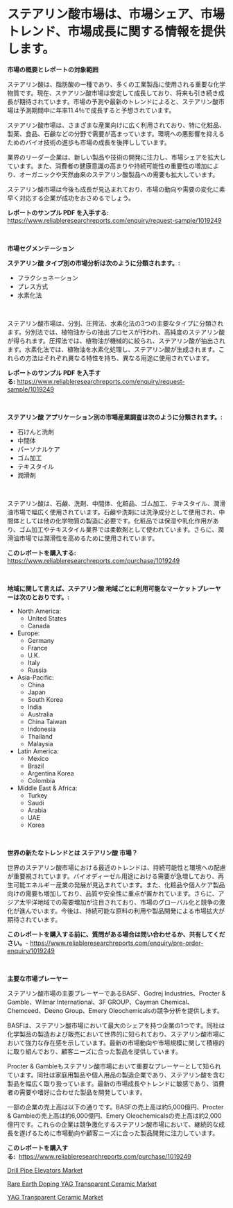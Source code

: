 <p><h1>ステアリン酸市場は、市場シェア、市場トレンド、市場成長に関する情報を提供します。</h1></p><p><strong>市場の概要とレポートの対象範囲</strong></p>
<p><p>ステアリン酸は、脂肪酸の一種であり、多くの工業製品に使用される重要な化学物質です。現在、ステアリン酸市場は安定して成長しており、将来も引き続き成長が期待されています。市場の予測や最新のトレンドによると、ステアリン酸市場は予測期間中に年率11.4％で成長すると予想されています。</p><p>ステアリン酸市場は、さまざまな産業向けに広く利用されており、特に化粧品、製薬、食品、石鹸などの分野で需要が高まっています。環境への悪影響を抑えるためのバイオ技術の進歩も市場の成長を後押ししています。</p><p>業界のリーダー企業は、新しい製品や技術の開発に注力し、市場シェアを拡大しています。また、消費者の健康意識の高まりや持続可能性の重要性の増加により、オーガニックや天然由来のステアリン酸製品への需要も拡大しています。</p><p>ステアリン酸市場は今後も成長が見込まれており、市場の動向や需要の変化に素早く対応する企業が成功をおさめるでしょう。</p></p>
<p><strong>レポートのサンプル PDF を入手する:</strong> <a href="https://www.reliableresearchreports.com/enquiry/request-sample/1019249">https://www.reliableresearchreports.com/enquiry/request-sample/1019249</a></p>
<p>&nbsp;</p>
<p><strong>市場セグメンテーション</strong></p>
<p><strong>ステアリン酸 タイプ別の市場分析は次のように分類されます。:</strong></p>
<p><ul><li>フラクショネーション</li><li>プレス方式</li><li>水素化法</li></ul></p>
<p>&nbsp;</p>
<p><p>ステアリン酸市場は、分別、圧搾法、水素化法の3つの主要なタイプに分類されます。分別法では、植物油からの抽出プロセスが行われ、高純度のステアリン酸が得られます。圧搾法では、植物油が機械的に絞られ、ステアリン酸が抽出されます。水素化法では、植物油を水素化処理し、ステアリン酸が生成されます。これらの方法はそれぞれ異なる特性を持ち、異なる用途に使用されています。</p></p>
<p><strong>レポートのサンプル PDF を入手する:</strong>&nbsp;<a href="https://www.reliableresearchreports.com/enquiry/request-sample/1019249">https://www.reliableresearchreports.com/enquiry/request-sample/1019249</a></p>
<p>&nbsp;</p>
<p><strong> ステアリン酸 アプリケーション別の市場産業調査は次のように分類されます。:</strong></p>
<p><ul><li>石けんと洗剤</li><li>中間体</li><li>パーソナルケア</li><li>ゴム加工</li><li>テキスタイル</li><li>潤滑剤</li></ul></p>
<p>&nbsp;</p>
<p><p>ステアリン酸は、石鹸、洗剤、中間体、化粧品、ゴム加工、テキスタイル、潤滑油市場で幅広く使用されています。石鹸や洗剤には洗浄成分として使用され、中間体としては他の化学物質の製造に必要です。化粧品では保湿や乳化作用があり、ゴム加工やテキスタイル業界では柔軟剤として使われています。さらに、潤滑油市場では潤滑性を高めるために使用されています。</p></p>
<p><strong>このレポートを購入する:</strong>&nbsp; <a href="https://www.reliableresearchreports.com/purchase/1019249">https://www.reliableresearchreports.com/purchase/1019249</a></p>
<p>&nbsp;</p>
<p><strong>地域に関して言えば、ステアリン酸 地域ごとに利用可能なマーケットプレーヤーは次のとおりです。:</strong></p>
<p><ul>
    <li>
        North America:
        <ul>
            <li>United States</li>
            <li>Canada</li>
        </ul>
    </li>
    <li>
        Europe:
        <ul>
            <li>Germany</li>
            <li>France</li>
            <li>U.K.</li>
            <li>Italy</li>
            <li>Russia</li>
        </ul>
    </li>
    <li>
        Asia-Pacific:
        <ul>
            <li>China</li>
            <li>Japan</li>
            <li>South Korea</li>
            <li>India</li>
            <li>Australia</li>
            <li>China Taiwan</li>
            <li>Indonesia</li>
            <li>Thailand</li>
            <li>Malaysia</li>
        </ul>
    </li>
    <li>
        Latin America:
        <ul>
            <li>Mexico</li>
            <li>Brazil</li>
            <li>Argentina Korea</li>
            <li>Colombia</li>
        </ul>
    </li>
    <li>
        Middle East & Africa:
        <ul>
            <li>Turkey</li>
            <li>Saudi</li>
            <li>Arabia</li>
            <li>UAE</li>
            <li>Korea</li>
        </ul>
    </li>
    </ul></p>
<p>&nbsp;</p>
<p><strong>世界の新たなトレンドとは ステアリン酸 市場？</strong></p>
<p><p>世界のステアリン酸市場における最近のトレンドは、持続可能性と環境への配慮が重要視されています。バイオディーゼル用途における需要が急増しており、再生可能エネルギー産業の発展が見込まれています。また、化粧品や個人ケア製品向けの需要も増加しており、品質や安全性に重点が置かれています。さらに、アジア太平洋地域での需要増加が注目されており、市場のグローバル化と競争の激化が進んでいます。今後は、持続可能な原料の利用や製品開発による市場拡大が期待されています。</p></p>
<p><strong>このレポートを購入する前に、質問がある場合は問い合わせるか、共有してください。</strong>- <a href="https://www.reliableresearchreports.com/enquiry/pre-order-enquiry/1019249">https://www.reliableresearchreports.com/enquiry/pre-order-enquiry/1019249</a></p>
<p>&nbsp;</p>
<p><strong>主要な市場プレーヤー</strong></p>
<p><p>ステアリン酸市場の主要プレーヤーであるBASF、Godrej Industries、Procter & Gamble、Wilmar International、3F GROUP、Cayman Chemical、Chemceed、Deeno Group、Emery Oleochemicalsの競争分析を提供します。</p><p>BASFは、ステアリン酸市場において最大のシェアを持つ企業の1つです。同社は化学製品の製造および販売において世界的に知られており、ステアリン酸市場において強力な存在感を示しています。最新の市場動向や市場規模に関して積極的に取り組んでおり、顧客ニーズに合った製品を提供しています。</p><p>Procter & Gambleもステアリン酸市場において重要なプレーヤーとして知られています。同社は家庭用製品や個人用品の製造企業であり、ステアリン酸を含む製品を幅広く取り扱っています。最新の市場成長やトレンドに敏感であり、消費者の需要や嗜好に合わせた製品を開発しています。</p><p>一部の企業の売上高は以下の通りです。BASFの売上高は約5,000億円、Procter & Gambleの売上高は約6,000億円、Emery Oleochemicalsの売上高は約2,000億円です。これらの企業は競争激化するステアリン酸市場において、継続的な成長を遂げるために市場動向や顧客ニーズに合った製品開発に注力しています。</p></p>
<p><strong>このレポートを購入する:</strong>&nbsp;&nbsp;<a href="https://www.reliableresearchreports.com/purchase/1019249">https://www.reliableresearchreports.com/purchase/1019249</a></p>
<p><p><a href="https://github.com/Angelnienowdseej3e45z3p8c/Market-Research-Report-List-1/blob/main/drill-pipe-elevators-market.md">Drill Pipe Elevators Market</a></p><p><a href="https://view.publitas.com/reportprime-1/rare-earth-doping-yag-transparent-ceramic-market-offer-valuable-insights-into-market-size-market-share-market-trends-and-projections-spanning-from-2023-to-2030/">Rare Earth Doping YAG Transparent Ceramic Market</a></p><p><a href="https://view.publitas.com/reportprime-1/global-yag-transparent-ceramic-market-by-types-applications-and-major-players-with-regional-growth-rate-analysis-and-development-situation-from-2023-to-2030/">YAG Transparent Ceramic Market</a></p></p>